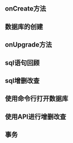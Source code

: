 ## onCreate方法

## 数据库的创建

## onUpgrade方法

## sql语句回顾

## sql增删改查

## 使用命令行打开数据库

## 使用API进行增删改查

## 事务



